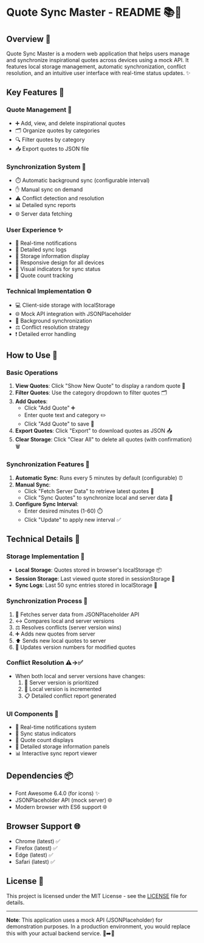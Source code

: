 # Quote Sync Master - README 📚🔄

## Overview 🌟  
Quote Sync Master is a modern web application that helps users manage and synchronize inspirational quotes across devices using a mock API. It features local storage management, automatic synchronization, conflict resolution, and an intuitive user interface with real-time status updates. ✨

## Key Features 🔑

### Quote Management 💬
- ➕ Add, view, and delete inspirational quotes  
- 🗂️ Organize quotes by categories  
- 🔍 Filter quotes by category  
- 📥 Export quotes to JSON file  

### Synchronization System 🔄
- ⏱️ Automatic background sync (configurable interval)  
- ✋ Manual sync on demand  
- ⚠️ Conflict detection and resolution  
- 📊 Detailed sync reports  
- 🌐 Server data fetching  

### User Experience ✨  
- 🔔 Real-time notifications  
- 📝 Detailed sync logs  
- 💾 Storage information display  
- 📱 Responsive design for all devices  
- 🚦 Visual indicators for sync status  
- 🔢 Quote count tracking  

### Technical Implementation ⚙️  
- 💻 Client-side storage with localStorage  
- 🌐 Mock API integration with JSONPlaceholder  
- 🔄 Background synchronization  
- ⚖️ Conflict resolution strategy  
- ❗ Detailed error handling  

## How to Use 🚀  

### Basic Operations  
1. **View Quotes**: Click "Show New Quote" to display a random quote 🔀  
2. **Filter Quotes**: Use the category dropdown to filter quotes 🗂️  
3. **Add Quotes**:  
   - Click "Add Quote" ➕  
   - Enter quote text and category ✏️  
   - Click "Add Quote" to save 💾  
4. **Export Quotes**: Click "Export" to download quotes as JSON 📤  
5. **Clear Storage**: Click "Clear All" to delete all quotes (with confirmation) 🗑️  

### Synchronization Features 🔄  
1. **Automatic Sync**: Runs every 5 minutes by default (configurable) ⏰  
2. **Manual Sync**:  
   - Click "Fetch Server Data" to retrieve latest quotes 📡  
   - Click "Sync Quotes" to synchronize local and server data 🔄  
3. **Configure Sync Interval**:  
   - Enter desired minutes (1-60) ⏱️  
   - Click "Update" to apply new interval ✅  

## Technical Details 🧠  

### Storage Implementation 💾  
- **Local Storage**: Quotes stored in browser's localStorage 📦  
- **Session Storage**: Last viewed quote stored in sessionStorage 👀  
- **Sync Logs**: Last 50 sync entries stored in localStorage 📝  

### Synchronization Process 🔄  
1. 📡 Fetches server data from JSONPlaceholder API  
2. ↔️ Compares local and server versions  
3. ⚖️ Resolves conflicts (server version wins)  
4. ➕ Adds new quotes from server  
5. ⬆️ Sends new local quotes to server  
6. 🔢 Updates version numbers for modified quotes  

### Conflict Resolution ⚠️→✅  
- When both local and server versions have changes:  
  1. 🥇 Server version is prioritized  
  2. 🔢 Local version is incremented  
  3. 📋 Detailed conflict report generated  

### UI Components 🎨  
- 🔔 Real-time notifications system  
- 🚦 Sync status indicators  
- 🔢 Quote count displays  
- 💾 Detailed storage information panels  
- 📊 Interactive sync report viewer  

## Dependencies 📦  
- Font Awesome 6.4.0 (for icons) ✨  
- JSONPlaceholder API (mock server) 🌐  
- Modern browser with ES6 support 🌐  

## Browser Support 🌐  
- Chrome (latest) ✅  
- Firefox (latest) ✅  
- Edge (latest) ✅  
- Safari (latest) ✅  

## License 📄  
This project is licensed under the MIT License - see the [LICENSE](LICENSE) file for details.  

---

**Note**: This application uses a mock API (JSONPlaceholder) for demonstration purposes. In a production environment, you would replace this with your actual backend service. 🔧➡️🚀
